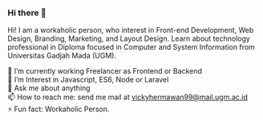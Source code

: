 ### Hi there 👋
Hi! I am a workaholic person, who interest in Front-end Development, Web Design, Branding, Marketing, and Layout Design. Learn about technology professional in Diploma focused in Computer and System Information from Universitas Gadjah Mada (UGM). 

🔭 I’m currently working Freelancer as Frontend or Backend <br/>
🌱 I’m Interest in Javascript, ES6, Node or Laravel<br/>
💬 Ask me about anything<br/>
📫 How to reach me: send me mail at vickyhermawan99@mail.ugm.ac.id<br/>
⚡ Fun fact: Workaholic Person.<br/>
<!--
**vickyhermawan/vickyhermawan** is a ✨ _special_ ✨ repository because its `README.md` (this file) appears on your GitHub profile.
